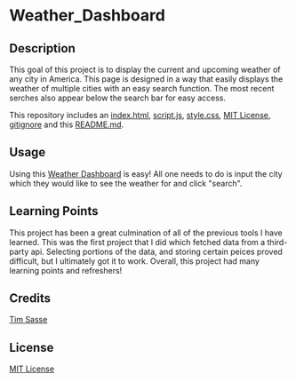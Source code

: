 # Weather_Dashboard

## Description 

This goal of this project is to display the current and upcoming weather of any city in America. This page is designed in a way that easily displays the weather of multiple cities with an easy search function. The most recent serches also appear below the search bar for easy access.

This repository includes an [index.html](index.html), [script.js](script.js), [style.css](style.css), [MIT License](license), [gitignore](gitignore) and this [README.md](README.md). 


## Usage 

Using this [Weather Dashboard](https://timcs1274.github.io/Weather_Dashboard/) is easy! All one needs to do is input the city which they would like to see the weather for and click "search". 

## Learning Points

This project has been a great culmination of all of the previous tools I have learned. This was the first project that I did which fetched data from a third-party api. Selecting portions of the data, and storing certain peices proved difficult, but I ultimately got it to work. Overall, this project had many learning points and refreshers!

## Credits

[Tim Sasse](https://github.com/timcs1274) 


## License

[MIT License](license)